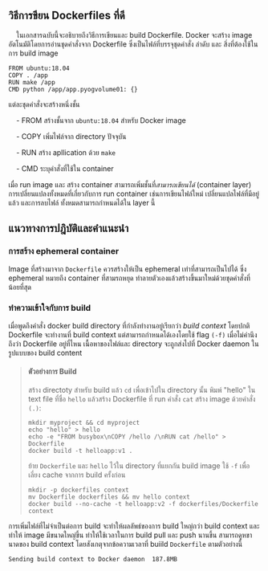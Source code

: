 ## วิธีการขียน Dockerfiles ที่ดี

    ในเอกสารฉบับนี้จะอธิบายถึงวิธีการเขียนและ build Dockerfile.  Docker จะสร้าง image  อัตโนมัติโดยการอ่านชุดคำสั่งจาก Dockerfile ซึ่งเป็นไฟล์ที่บรรจุชุดคำสั่ง ลำดับ และ สิ่งที่ต้องใช้ในการ build image 

```
FROM ubuntu:18.04
COPY . /app
RUN make /app
CMD python /app/app.pyogvolume01: {}
```

แต่ละชุดคำสั่งจะสร้างหนึ่งชั้น

    - FROM สร้างชั้นจาก  `ubuntu:18.04`  สำหรับ Docker image

    - COPY เพิ่มไฟล์จาก directory  ปัจจุบัน

    - RUN สร้าง apllication ด้วย `make`

    - CMD ระบุคำสั่งที่ใช้ใน container

เมื่อ run image และ สร้าง container สามารถเพิ่มชั้นที่*สามารถเขียนได้*  (container layer) การเปลี่ยนแปลงทั้งหมดที่เกี่ยวกับการ run container เช่นการเขียนไฟล์ใหม่ เปลี่ยนแปลไฟล์ที่มีอยู่แล้ว และการลบไฟล์ ทั้งหมดสามารถกำหนดได้ใน layer นี้

## แนวทางการปฎิบัติและคำแนะนำ

### การสร้าง ephemeral container

Image ที่สร้างมาจาก `Dockerfile` ควรสร้างให้เป็น ephemeral เท่าที่สามารถเป็นไปได้ ซึ่ง ephemeral หมายถึง container ที่สามรถหยุด ทำลายตัวเองแล้วสร้างขึ้นมาใหม่ด้วยชุดคำสั่งที่น้อยที่สุด

### ทำความเข้าใจกับการ build

เมื่อพูดถึงคำสั่ง docker build directory ที่กำลังทำงานอยู่เรียกว่า *build context*  โดยปกติ Dockerfile จะทำงานที่ build context แต่สามารถกำหนดได้เองโดยใช้ flag `(-f)` เมื่อไม่คำนึงถึงว่า Dockerfile อยู่ที่ไหน เนื้อหาของไฟล์และ directory จะถูกส่งไปที่ Docker daemon ในรูปแบบของ build content

> #### ตัวอย่างการ Build
> 
> สร้าง directoty สำหรับ build แล้ว  `cd` เพื่อเข้าไปใน directory นั้น พิมพ์  "hello" ใน text file ที่ชื่อ `hello` แล้วสร้าง Dockerfile ที่ run คำสั่ง `cat`  สร้าง image ด้วยคำสั่ง `(.)`:
> 
> ```
> mkdir myproject && cd myproject
> echo "hello" > hello
> echo -e "FROM busybox\nCOPY /hello /\nRUN cat /hello" > Dockerfile
> docker build -t helloapp:v1 .
> ```
> 
> ย้าย `Dockerfile` และ `hello` ไว้ใน directory ที่แยกกัน build image  ใช้ `-f` เพื่อเลี่ยง cache จากการ build ครั้งก่อน
> 
> ```
> mkdir -p dockerfiles context
> mv Dockerfile dockerfiles && mv hello context
> docker build --no-cache -t helloapp:v2 -f dockerfiles/Dockerfile context
> ```

การเพิ่มไฟล์ที่ไม่จำเป็นต่อการ build จะทำให้ผลลัพธ์ของการ build ใหญ่กว่า build context และทำให้ image มีขนาดใหญ่ขึ้น ทำให้ใช้เวลาในการ build pull และ push นานขึ้น สามารถดูหขานาดของ build context โดยสังเกตุจากข้อความเวลาที่ buiild `Dockerfile`  ตามตัวอย่างนี้

```
Sending build context to Docker daemon  187.8MB
```